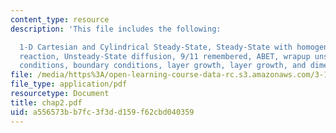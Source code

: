 ```yaml
---
content_type: resource
description: 'This file includes the following:

  1-D Cartesian and Cylindrical Steady-State, Steady-State with homogeneous chemical
  reaction, Unsteady-State diffusion, 9/11 remembered, ABET, wrapup unsteady, boundary
  conditions, boundary conditions, layer growth, layer growth, and dimensional analysis.'
file: /media/https%3A/open-learning-course-data-rc.s3.amazonaws.com/3-185-transport-phenomena-in-materials-engineering-fall-2003/a556573bb7fc3f3dd159f62cbd040359_chap2.pdf
file_type: application/pdf
resourcetype: Document
title: chap2.pdf
uid: a556573b-b7fc-3f3d-d159-f62cbd040359
---
```

